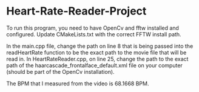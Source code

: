 # Heart-Rate-Reader-Project
To run this program, you need to have OpenCv and fftw installed and configured.
Update CMakeLists.txt with the correct FFTW install path.

In the main.cpp file, change the path on line 8 that is being passed into the readHeartRate function to be the exact path to the movie file that will be read in.
In HeartRateReader.cpp, on line 25, change the path to the exact path of the haarcascade_frontalface_default.xml file on your computer (should be part of the OpenCv installation).

The BPM that I measured from the video is 68.1668 BPM.
